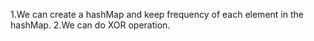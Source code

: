1.We can create a hashMap and keep frequency of each element in the hashMap.
2.We can do XOR operation.